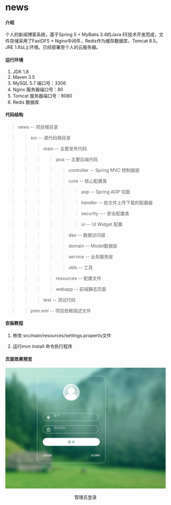 # news

#### 介绍
个人的新闻博客系统，基于Spring 5 + MyBatis 3.4的Java EE技术开发而成，文件存储采用了FastDFS + Nginx中间件，Redis作为缓存数据库，Tomcat 8.5，JRE 1.8以上环境。已经部署至个人的云服务器。


#### 运行环境
1. JDK 1.8
2. Maven 3.5
3. MySQL 5.7 端口号：3306
4. Nginx 服务器端口号：80
5. Tomcat 服务器端口号：8080
6. Redis 数据库

#### 代码结构
> news -- 项目根目录

> > src -- 源代码根目录

> > > main -- 主要发布代码

> > > > java -- 主要后端代码

> > > > > controller -- Spring MVC 控制器层

> > > > > core -- 核心配置类

> > > > > > aop -- Spring AOP 切面

> > > > > > handler -- 些文件上传下载的配置器

> > > > > > security --- 安全配置类

> > > > > > ui -- UI Widget 配置 

> > > > > dao -- 数据访问层

> > > > > domain -- Model数据层

> > > > > service -- 业务服务层

> > > > > utils -- 工具

> > > > resources -- 配置文件

> > > > webapp -- 前端静态页面

> > > test -- 测试代码

> > pom.xml -- 项目依赖描述文件



#### 安装教程

1.  修改 src/main/resources/settings.propertis文件

2.  运行mvn install 命令执行程序

#### 页面效果预览

![管理员登录](./readme/admin.PNG)
<center>管理员登录</center>



